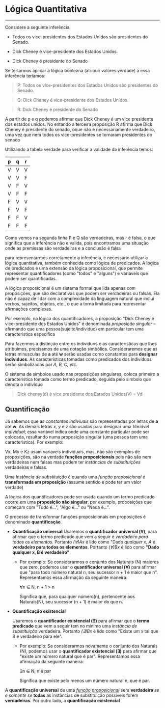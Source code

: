 # Lógica Quantitativa
***

Considere a seguinte inferência

- Todos os vice-presidentes dos Estados Unidos são presidentes do Senado.

- Dick Cheney é vice-presidente dos Estados Unidos.

- Dick Cheney é presidente do Senado

 Se tertarmos aplicar a lógica booleana (atribuir valores verdade) a essa inferência teriamos:

> P: Todos os vice-presidentes dos Estados Unidos são presidentes do Senado.

> Q: Dick Cheney é vice-presidente dos Estados Unidos.

> R: Dick Cheney é presidente do Senado

A partir de p e q podemos afirmar que Dick Cheney é um vice presidente dos estados unidos. No entando a terceira proposição R afirma que Dick Cheney é presidente do senado, oque não é necessariamente verdadeiro, uma vez que nem todos os vice-presidentes se tornaram presidentes do senado

Utilizando a tabela verdade para verificar a validade da inferência temos:

| p | q | r |
|:-:|:-:|:-:|
| V | V | V |
| V | V | F |
| V | F | V |
| V | F | F |
| F | V | V |
| F | V | F |
| F | F | V |
| F | F | F |

Como vemos na segunda linha P e Q são verdadeiras, mas r é falsa, o que significa que a inferência não e valida, pois encontramos uma situação onde as premissas são verdadeiras e a conclusão é falsa

para representarmos corretamente a inferência, é necessário utilizar a lógica quantitativa, também conhecida como lógica de predicados. A lógica de predicados é uma extensão da lógica proposicional, que permite representar quantificadores (como "todos" e "alguns") e variáveis que podem ser quantificadas.

A lógica proposicional é um sistema formal que lida apenas com proposições, que são declarativas que podem ser verdadeiras ou falsas. Ela não é capaz de lidar com a complexidade da linguagem natural que inclui verbos, sujeitos, objetos, etc., o que a torna limitada para representar afirmações complexas.

Por exemplo, na lógica dos quantificadores, a
proposição “Dick Cheney é vice-presidente dos Estados Unidos” é denominada *proposição singular* – afirmando que uma pessoa(sujeito/individuo) em particular tem uma caracteristica especifica

Para fazermos a distinção entre os individuos e as características que lhes atribuimos, precisamos de uma notação simbólica. Consideraremos que as letras minusculas de **a** até **w** serão usadas como constantes para **designar individuos**. As características tomadas como predicados dos indivíduos serão simbolizadas por *A, B, C, etc*. 

O sistema de simbolos usado nas proposições singulares, coloca primeiro a caracteristica tomada como termo predicado, seguida pelo simbolo que denota o indivíduo

>Dick cheney(d) é vice presidente dos Estados Unidos(V) = Vd

## Quantificação

Já sabemos que as *constantes indiviuais* são representadas por letras de **a** até **w**. As demais letras *x, y* e *z* são usadas para designar uma *Variável individual*; essa variável indica onde uma constante particular pode ser colocada, resultando numa proposição singular (uma pessoa tem uma caracteristica). Por exemplo:

Vx, My e Kz usam variaveis individuais, mas, não são exemplos de proposições, são na verdade **funções proposicionais** pois não são nem verdadeiras nem falsas mas podem ter *instâncias de substituições* verdadeiras e falsas.

Uma *Instância de substituição* é quando uma *função proposicional* é **transformada em proposição** (assume sentido e pode ter um valor verdade)

A lógica dos quantificadores pode ser usada quando um termo predicado ocorre em uma **proposição não singular**, por exemplo, proposições que começam com "Tudo é...", "Algo é..." ou "Nada é...".

O processo de transformar funções proposicionais em proposições é denominado **quantificação**. 

- **Quantificação universal**
    Usaremos o **quantificador universal (∀)**, para afirmar que o termo predicado que vem a seguir é *verdadeiro para todos os elementos*. Portanto *(∀)Ax* é lido como "Dado *qualquer x, A* é **verdadeiro para todos os elementos**. Portanto *(∀)Bx* é lido como **"Dado qualquer x, B é verdadeiro"**.

    - Por exemplo:
        Se considerarmos o conjunto dos Naturais (N) maiores que zero, podemos usar o **quantificador universal (∀)** para afirmar que "para todo número natural *n*, seu sucessor n + 1 é maior que n". Representamos essa afirmação da seguinte maneira:

        ∀n ∈ N, n + 1 > n

        Significa que, para qualquer número(n), pertencente aos Naturais(N), seu sucessor (n + 1) é maior do que n.

- **Quantificação existencial**

    Usaremos o **quantificador existencial (∃)** para afirmar que o **termo predicado** que vem a seguir tem no minimo uma *instância de substituição* verdadeira. Portanto *(∃)Bx* é lido como "Existe um *x* tal que B é verdadeiro para ele".

    - Por exemplo:
        Se considerarmos novamente o conjunto dos Naturais (N), podemos usar o **quantificador existencial (∃)** para afirmar que "existe um número natural que é par".
        Representamos essa afirmação da seguinte maneira:

        ∃n ∈ N, n é par

        Significa que existe pelo menos um número natural n, que é par.

A **quantificação universal** de uma *[função proposicional]()* sera **verdadeira** *se e somente se* **todas** as instâncias de substituição possiveis forem **verdadeiras**.
Por outro lado, a **quantificação existencial**
